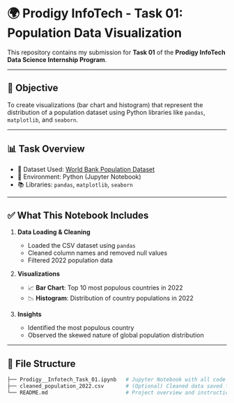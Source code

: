 # 🌍 Prodigy InfoTech - Task 01: Population Data Visualization

This repository contains my submission for **Task 01** of the **Prodigy InfoTech Data Science Internship Program**.

---

## 📌 Objective

To create visualizations (bar chart and histogram) that represent the distribution of a population dataset using Python libraries like `pandas`, `matplotlib`, and `seaborn`.

---

## 📊 Task Overview

- 📁 Dataset Used: [World Bank Population Dataset](https://data.worldbank.org/indicator/SP.POP.TOTL)
- 🐍 Environment: Python (Jupyter Notebook)
- 📚 Libraries: `pandas`, `matplotlib`, `seaborn`

---

## ✅ What This Notebook Includes

1. **Data Loading & Cleaning**
   - Loaded the CSV dataset using `pandas`
   - Cleaned column names and removed null values
   - Filtered 2022 population data

2. **Visualizations**
   - 📈 **Bar Chart**: Top 10 most populous countries in 2022
   - 📉 **Histogram**: Distribution of country populations in 2022

3. **Insights**
   - Identified the most populous country
   - Observed the skewed nature of global population distribution

---

## 📂 File Structure

```bash
├── Prodigy__Infotech_Task_01.ipynb   # Jupyter Notebook with all code & visualizations
├── cleaned_population_2022.csv       # (Optional) Cleaned data saved for reuse
└── README.md                         # Project overview and instructions
